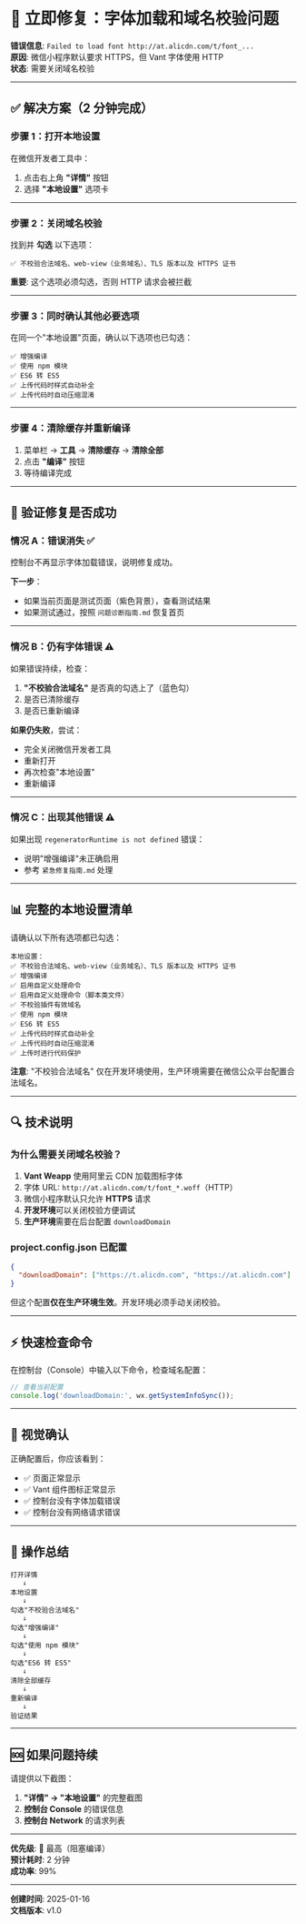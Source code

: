 # 🔧 立即修复：字体加载和域名校验问题

**错误信息**: `Failed to load font http://at.alicdn.com/t/font_...`  
**原因**: 微信小程序默认要求 HTTPS，但 Vant 字体使用 HTTP  
**状态**: 需要关闭域名校验

---

## ✅ 解决方案（2 分钟完成）

### 步骤 1：打开本地设置

在微信开发者工具中：

1. 点击右上角 **"详情"** 按钮
2. 选择 **"本地设置"** 选项卡

---

### 步骤 2：关闭域名校验

找到并 **勾选** 以下选项：

```
✅ 不校验合法域名、web-view（业务域名）、TLS 版本以及 HTTPS 证书
```

**重要**: 这个选项必须勾选，否则 HTTP 请求会被拦截

---

### 步骤 3：同时确认其他必要选项

在同一个"本地设置"页面，确认以下选项也已勾选：

```
✅ 增强编译
✅ 使用 npm 模块
✅ ES6 转 ES5
✅ 上传代码时样式自动补全
✅ 上传代码时自动压缩混淆
```

---

### 步骤 4：清除缓存并重新编译

1. 菜单栏 → **工具** → **清除缓存** → **清除全部**
2. 点击 **"编译"** 按钮
3. 等待编译完成

---

## 🎯 验证修复是否成功

### 情况 A：错误消失 ✅

控制台不再显示字体加载错误，说明修复成功。

**下一步**：

- 如果当前页面是测试页面（紫色背景），查看测试结果
- 如果测试通过，按照 `问题诊断指南.md` 恢复首页

---

### 情况 B：仍有字体错误 ⚠️

如果错误持续，检查：

1. **"不校验合法域名"** 是否真的勾选上了（蓝色勾）
2. 是否已清除缓存
3. 是否已重新编译

**如果仍失败**，尝试：

- 完全关闭微信开发者工具
- 重新打开
- 再次检查"本地设置"
- 重新编译

---

### 情况 C：出现其他错误 ⚠️

如果出现 `regeneratorRuntime is not defined` 错误：

- 说明"增强编译"未正确启用
- 参考 `紧急修复指南.md` 处理

---

## 📊 完整的本地设置清单

请确认以下所有选项都已勾选：

```
本地设置：
✅ 不校验合法域名、web-view（业务域名）、TLS 版本以及 HTTPS 证书
✅ 增强编译
✅ 启用自定义处理命令
✅ 启用自定义处理命令（脚本类文件）
✅ 不校验插件有效域名
✅ 使用 npm 模块
✅ ES6 转 ES5
✅ 上传代码时样式自动补全
✅ 上传代码时自动压缩混淆
✅ 上传时进行代码保护
```

**注意**: "不校验合法域名" 仅在开发环境使用，生产环境需要在微信公众平台配置合法域名。

---

## 🔍 技术说明

### 为什么需要关闭域名校验？

1. **Vant Weapp** 使用阿里云 CDN 加载图标字体
2. 字体 URL: `http://at.alicdn.com/t/font_*.woff`（HTTP）
3. 微信小程序默认只允许 **HTTPS** 请求
4. **开发环境**可以关闭校验方便调试
5. **生产环境**需要在后台配置 `downloadDomain`

### project.config.json 已配置

```json
{
  "downloadDomain": ["https://t.alicdn.com", "https://at.alicdn.com"]
}
```

但这个配置**仅在生产环境生效**。开发环境必须手动关闭校验。

---

## ⚡ 快速检查命令

在控制台（Console）中输入以下命令，检查域名配置：

```javascript
// 查看当前配置
console.log('downloadDomain:', wx.getSystemInfoSync());
```

---

## 🎨 视觉确认

正确配置后，你应该看到：

- ✅ 页面正常显示
- ✅ Vant 组件图标正常显示
- ✅ 控制台没有字体加载错误
- ✅ 控制台没有网络请求错误

---

## 📝 操作总结

```
打开详情
   ↓
本地设置
   ↓
勾选"不校验合法域名"
   ↓
勾选"增强编译"
   ↓
勾选"使用 npm 模块"
   ↓
勾选"ES6 转 ES5"
   ↓
清除全部缓存
   ↓
重新编译
   ↓
验证结果
```

---

## 🆘 如果问题持续

请提供以下截图：

1. **"详情" → "本地设置"** 的完整截图
2. **控制台 Console** 的错误信息
3. **控制台 Network** 的请求列表

---

**优先级**: 🔴 最高（阻塞编译）  
**预计耗时**: 2 分钟  
**成功率**: 99%

---

**创建时间**: 2025-01-16  
**文档版本**: v1.0
